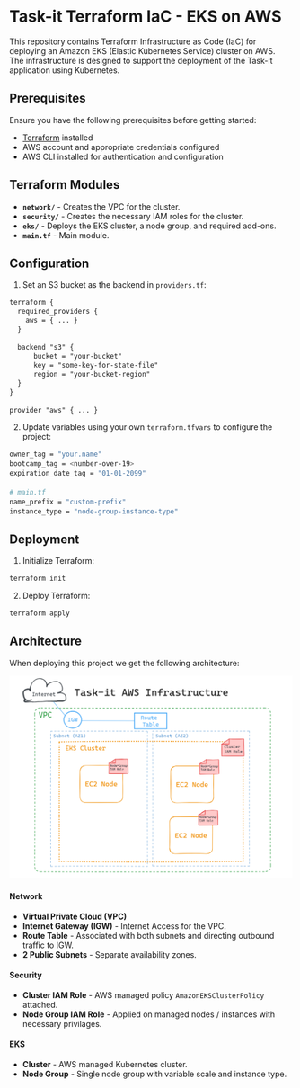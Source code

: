 # Task-it Terraform IaC - EKS on AWS

This repository contains Terraform Infrastructure as Code (IaC) for deploying an Amazon EKS (Elastic Kubernetes Service) cluster on AWS.  
The infrastructure is designed to support the deployment of the Task-it application using Kubernetes.

## Prerequisites

Ensure you have the following prerequisites before getting started:

- [Terraform](https://www.terraform.io/) installed
- AWS account and appropriate credentials configured
- AWS CLI installed for authentication and configuration

## Terraform Modules

- **`network/`** - Creates the VPC for the cluster.
- **`security/`** - Creates the necessary IAM roles for the cluster.
- **`eks/`** - Deploys the EKS cluster, a node group, and required add-ons.
- **`main.tf`** - Main module.

## Configuration

1. Set an S3 bucket as the backend in `providers.tf`:

```
terraform {
  required_providers {
    aws = { ... }
  }

  backend "s3" {
      bucket = "your-bucket"
      key = "some-key-for-state-file"
      region = "your-bucket-region"
  }
}

provider "aws" { ... }
```

2. Update variables using your own `terraform.tfvars` to configure the project:

```sh
owner_tag = "your.name"
bootcamp_tag = <number-over-19>
expiration_date_tag = "01-01-2099"

# main.tf
name_prefix = "custom-prefix"
instance_type = "node-group-instance-type"
```

## Deployment

1. Initialize Terraform:

```sh
terraform init
```

2. Deploy Terraform:

```sh
terraform apply
```

## Architecture

When deploying this project we get the following architecture:

![architecture.png](./docs/architecture.png)

#### Network

- **Virtual Private Cloud (VPC)**
- **Internet Gateway (IGW)** - Internet Access for the VPC.
- **Route Table** - Associated with both subnets and directing outbound traffic to IGW.
- **2 Public Subnets** - Separate availability zones.

#### Security

- **Cluster IAM Role** - AWS managed policy `AmazonEKSClusterPolicy` attached.
- **Node Group IAM Role** - Applied on managed nodes / instances with necessary privilages.

#### EKS

- **Cluster** - AWS managed Kubernetes cluster.
- **Node Group** - Single node group with variable scale and instance type.
